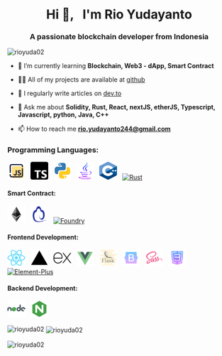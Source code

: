 <h1 align="center">Hi 👋, &#160 I'm Rio Yudayanto</h1>
<h3 align="center">A passionate blockchain developer from Indonesia</h3>

<p align="left"> <img src="https://komarev.com/ghpvc/?username=rioyuda02&label=Profile%20views&color=0e75b6&style=flat" alt="rioyuda02" /> </p>


- 🌱 I’m currently learning **Blockchain, Web3 - dApp, Smart Contract**

- 👨‍💻 All of my projects are available at [github](https://github.com/rioyuda02)

- 📝 I regularly write articles on [dev.to](https://dev.to/rioyuda02)

- 💬 Ask me about **Solidity, Rust, React, nextJS, etherJS, Typescript, Javascript, python, Java, C++**

- 📫 How to reach me **rio.yudayanto244@gmail.com**


<h3 align="left">Programming Languages:</h3>
<a href="https://www.javascript.com/" target="_blank" rel="noreferrer noopener"> <img src="https://raw.githubusercontent.com/rioyuda02/Icons/main/JS/js.svg" alt="JS" width="40" height="40"/></a>&#160&#160
<a href="https://www.typescriptlang.org/" target="_blank" rel="noreferrer noopener"> <img src="https://raw.githubusercontent.com/rioyuda02/Icons/main/TypeScript/typescript.svg" alt="Typescript" width="40" height="40"/></a>&#160&#160
<a href="https://www.python.org/" target="_blank" rel="noreferrer noopener"> <img src="https://raw.githubusercontent.com/rioyuda02/Icons/main/Python/python.svg" alt="Python" width="40" height="40"/></a>&#160&#160
<a href="https://www.java.com/en/" target="_blank" rel="noreferrer noopener"> <img src="https://raw.githubusercontent.com/rioyuda02/Icons/main/Java/java.svg" alt="Java" width="40" height="40"/></a>&#160&#160
<a href="https://en.wikibooks.org/wiki/C%2B%2B_Programming" target="_blank" rel="noreferrer noopener"> <img src="https://raw.githubusercontent.com/rioyuda02/Icons/main/C%2B%2B/c.svg" alt="C++" width="40" height="40"/></a>&#160&#160
<a href="https://www.rust-lang.org/" target="_blank" rel="noreferrer noopener"> <img src="https://raw.githubusercontent.com/rioyuda02/Icons/refs/heads/main/Rust/rust.svg" alt="Rust" width="40" height="40"/></a>&#160&#160

<h4 align="left">Smart Contract:</h4>
<p align="left">  
<a href="https://docs.soliditylang.org/en/v0.8.26/" target="_blank" rel="noreferrer"> <img src="https://raw.githubusercontent.com/rioyuda02/Icons/main/Solidity/ethereum.svg" alt="Solidity" width="40" height="40"/></a>&#160&#160
<a href="https://docs.ethers.org/v5/" target="_blank" rel="noreferrer"> <img src="https://raw.githubusercontent.com/rioyuda02/Icons/main/EtherJS/ethers.svg" alt="EtherJS" width="40" height="40"/></a>&#160&#160
<a href="https://book.getfoundry.sh/" target="_blank" rel="noreferrer"> <img src="https://raw.githubusercontent.com/rioyuda02/Icons/main/Foundry/foundry.svg" alt="Foundry" width="80" height="40"/></a>&#160&#160

<h4 align="left">Frontend Development:</h4>
<p align="left">  
<a href="https://react.dev/" target="_blank" rel="noreferrer"> <img src="https://raw.githubusercontent.com/rioyuda02/Icons/main/React/react.svg" alt="React" width="40" height="40"/></a>&#160&#160
<a href="https://nextjs.org/" target="_blank" rel="noreferrer"> <img src="https://raw.githubusercontent.com/rioyuda02/Icons/main/NextJSbyVercel/vercel.svg" alt="NextJS" width="40" height="40"/></a>&#160&#160
<a href="https://expressjs.com/" target="_blank" rel="noreferrer"> <img src="https://raw.githubusercontent.com/rioyuda02/Icons/main/ExpressJS/expressjs.svg" alt="ExpressJS" width="40" height="40"/></a>&#160&#160
<a href="https://vuejs.org/" target="_blank" rel="noreferrer"> <img src="https://raw.githubusercontent.com/rioyuda02/Icons/main/VueJS/vueJS.svg" alt="VueJS" width="40" height="40"/></a>&#160&#160
<a href="https://flask.palletsprojects.com/en/3.0.x/" target="_blank" rel="noreferrer"> <img src="https://raw.githubusercontent.com/rioyuda02/Icons/main/Flask/flask.svg" alt="Flask" width="40" height="40"/></a>&#160&#160
<a href="https://getbootstrap.com/" target="_blank" rel="noreferrer"> <img src="https://raw.githubusercontent.com/rioyuda02/Icons/main/Bootstrap/bootstrap.svg" alt="Bootstrap" width="40" height="40"/></a>&#160&#160
<a href="https://sass-lang.com/" target="_blank" rel="noreferrer"> <img src="https://raw.githubusercontent.com/rioyuda02/Icons/main/Sass/sass.svg" alt="Sass" width="40" height="40"/></a>&#160&#160
<a href="https://web.dev/learn/css" target="_blank" rel="noreferrer"> <img src="https://raw.githubusercontent.com/rioyuda02/Icons/main/CSS/css.svg" alt="CSS" width="40" height="40"/></a>&#160&#160
<a href="https://element-plus.org" target"_blank" rel="noreferrer"> <img src="https://raw.githubusercontent.com/rioyuda02/Icons/refs/heads/main/ElementPlus/element-plus.svg" alt="Element-Plus" height="40"/><a/>&#160&#160

<h4 align="left">Backend Development:</h4>
<p align="left">  
<a href="https://nodejs.org/en" target="_blank" rel="noreferrer"> <img src="https://raw.githubusercontent.com/rioyuda02/Icons/main/NodeJS/node.svg" alt="nodeJS" width="40" height="40"/></a>&#160&#160
<a href="https://nginx.org/en/" target="_blank" rel="noreferrer"> <img src="https://raw.githubusercontent.com/rioyuda02/Icons/main/NGINX/nginx.svg" alt="Nginx" width="40" height="40"/></a>&#160&#160
  
</p>

<p><img align="left" src="https://github-readme-stats.vercel.app/api/top-langs?username=rioyuda02&show_icons=true&locale=en&layout=compact" alt="rioyuda02" /></p>

<p>&nbsp;<img align="center" src="https://github-readme-stats.vercel.app/api?username=rioyuda02&show_icons=true&locale=en" alt="rioyuda02" /></p>

<p><img align="center" src="https://github-readme-streak-stats.herokuapp.com/?user=rioyuda02&" alt="rioyuda02" /></p>
